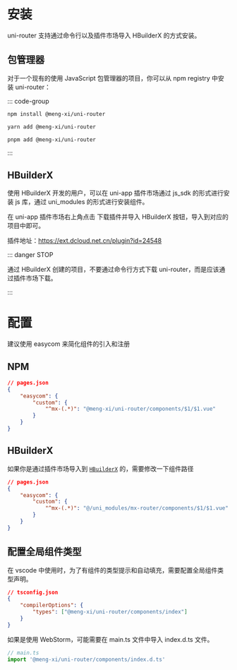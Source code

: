# 安装

uni-router 支持通过命令行以及插件市场导入 HBuilderX 的方式安装。

## 包管理器

对于一个现有的使用 JavaScript 包管理器的项目，你可以从 npm registry 中安装 uni-router：

::: code-group

```bash [npm]
npm install @meng-xi/uni-router
```

```bash [yarn]
yarn add @meng-xi/uni-router
```

```bash [pnpm]
pnpm add @meng-xi/uni-router
```

:::

## HBuilderX

使用 HBuilderX 开发的用户，可以在 uni-app 插件市场通过 js_sdk 的形式进行安装 js 库，通过 uni_modules 的形式进行安装组件。

在 uni-app 插件市场右上角点击 下载插件并导入 HBuilderX 按钮，导入到对应的项目中即可。

插件地址：<a href="https://ext.dcloud.net.cn/plugin?id=24548" target="_blank">https://ext.dcloud.net.cn/plugin?id=24548</a>

::: danger STOP

通过 HBuilderX 创建的项目，不要通过命令行方式下载 uni-router，而是应该通过插件市场下载。

:::

# 配置

建议使用 easycom 来简化组件的引入和注册

## NPM

```json
// pages.json
{
	"easycom": {
		"custom": {
			"^mx-(.*)": "@meng-xi/uni-router/components/$1/$1.vue"
		}
	}
}
```

## HBuilderX

如果你是通过插件市场导入到 [`HBuilderX`](https://ext.dcloud.net.cn/plugin?id=24548) 的，需要修改一下组件路径

```json
// pages.json
{
	"easycom": {
		"custom": {
			"^mx-(.*)": "@/uni_modules/mx-router/components/$1/$1.vue"
		}
	}
}
```

## 配置全局组件类型

在 vscode 中使用时，为了有组件的类型提示和自动填充，需要配置全局组件类型声明。

```json
// tsconfig.json
{
	"compilerOptions": {
		"types": ["@meng-xi/uni-router/components/index"]
	}
}
```

如果是使用 WebStorm，可能需要在 main.ts 文件中导入 index.d.ts 文件。

```typescript
// main.ts
import '@meng-xi/uni-router/components/index.d.ts'
```

